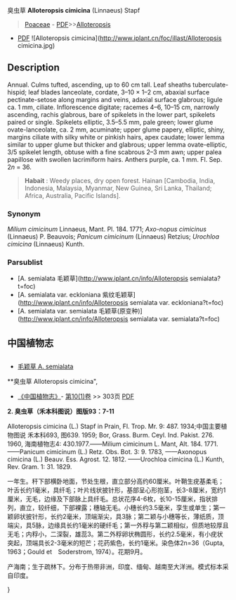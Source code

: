 臭虫草 **Alloteropsis cimicina** (Linnaeus) Stapf

> [Poaceae](http://www.iplant.cn/info/Poaceae?t=foc) - [PDF](http://www.iplant.cn/foc/pdf/Poaceae.pdf)>>[Alloteropsis](http://www.iplant.cn/info/Alloteropsis?t=foc)
 - [PDF](http://www.iplant.cn/foc/pdf/Alloteropsis.pdf)
![Alloteropsis cimicina](http://www.iplant.cn/foc/illast/Alloteropsis cimicina.jpg)

## Description

Annual. Culms tufted, ascending, up to 60 cm tall. Leaf sheaths tuberculate-hispid; leaf blades lanceolate, cordate, 3–10 × 1–2 cm, abaxial surface pectinate-setose along margins and veins, adaxial surface glabrous; ligule ca. 1 mm, ciliate. Inflorescence digitate; racemes 4–6, 10–15 cm, narrowly ascending, rachis glabrous, bare of spikelets in the lower part, spikelets paired or single. Spikelets elliptic, 3.5–5.5 mm, pale green; lower glume ovate-lanceolate, ca. 2 mm, acuminate; upper glume papery, elliptic, shiny, margins ciliate with silky white or pinkish hairs, apex caudate; lower lemma similar to upper glume but thicker and glabrous; upper lemma ovate-elliptic, 3/5 spikelet length, obtuse with a fine scabrous 2–3 mm awn; upper palea papillose with swollen lacrimiform hairs. Anthers purple, ca. 1 mm. Fl. Sep. 2*n* = 36.

> **Habait** : 
> Weedy places, dry open forest. Hainan [Cambodia, India, Indonesia, Malaysia, Myanmar, New Guinea, Sri Lanka, Thailand; Africa, Australia, Pacific Islands].

### Synonym
*Milium cimicinum* Linnaeus, Mant. Pl. 184. 1771; *Axo-nopus cimicinus* (Linnaeus) P. Beauvois; *Panicum cimicinum* (Linnaeus) Retzius; *Urochloa cimicina* (Linnaeus) Kunth.

### Parsublist

* [A.  semialata  毛颖草](http://www.iplant.cn/info/Alloteropsis semialata?t=foc)
* [A.  semialata var. eckloniana  紫纹毛颖草](http://www.iplant.cn/info/Alloteropsis semialata var. eckloniana?t=foc)
* [A.  semialata var. semialata  毛颖草(原变种)](http://www.iplant.cn/info/Alloteropsis semialata var. semialata?t=foc)

## 中国植物志

## 
* [毛颖草  A.  semialata](Alloteropsis-semialata-毛颖草.md)

**臭虫草 Alloteropsis cimicina",

* [《中国植物志》](http://www.iplant.cn/frps)- [第10(1)卷](http://www.iplant.cn/frps/vol/10(1)) >> 303页 [PDF](http://www.iplant.cn/frps/pdf/10(1)/303.pdf)

**2. 臭虫草（禾本科图说）图版93：7-11**

Alloteropsis cimicina (L.) Stapf in Prain, Fl. Trop. Mr. 9: 487. 1934;中国主要植物图说 禾本科693, 图639. 1959; Bor, Grass. Burm. Ceyl. Ind. Pakist. 276. 1960, 海南植物志4: 430.1977.——Milium cimicinum L. Mant, Alt. 184. 1771. ——Panicum cimicinum (L.) Retz. Obs. Bot. 3: 9. 1783, ——Axonopus cimicina (L.) Beauv. Ess. Agrost. 12. 1812. ——Urochloa cimicina (L.) Kunth, Rev. Gram. 1: 31. 1829.

一年生。秆下部横卧地面，节处生根，直立部分高约60厘米。叶鞘生疣基柔毛；叶舌长约1毫米，具纤毛；叶片线状披针形，基部呈心形抱茎，长3-8厘米，宽约1厘米，无毛，边缘及下部脉上具纤毛。总状花序4-6枚，长10-15厘米，指状排列，直立，较纤细，下部裸露；穗轴无毛。小穗长约3.5毫米，孪生或单生；第一颖卵状披针形，长约2毫米，顶端渐尖，具3脉；第二颖与小穗等长，薄纸质，顶端尖，具5脉，边缘具长约1毫米的硬纤毛；第一外稃与第二颖相似，但质地较厚且无毛；内稃小，二深裂，雄蕊3。第二外稃卵状椭圆形，长约2.5毫米，有小疣状突起，顶端具长2-3毫米的短芒；花药紫色，长约1毫米。染色体2n=36（Gupta, 1963；Gould et　Soderstrom, 1974）。花期9月。

产海南；生于疏林下。分布于热带非洲，印度、缅甸、越南至大洋洲。模式标本采自印度。

}